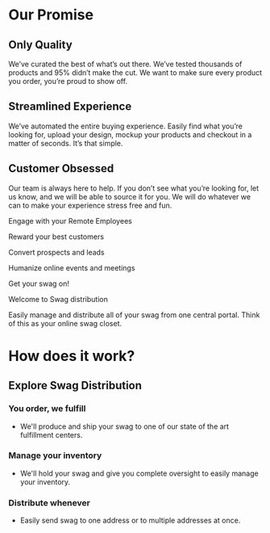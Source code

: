 # Our Promise

## Only Quality
We’ve curated the best of what’s out there. We’ve tested thousands of products and 95% didn’t make the cut. We want to make sure every product you order, you’re proud to show off.


## Streamlined Experience
We’ve automated the entire buying experience. Easily find what you’re looking for, upload your design, mockup your products and checkout in a matter of seconds. It’s that simple.


## Customer Obsessed
Our team is always here to help. If you don’t see what you’re looking for, let us know, and we will be able to source it for you. We will do whatever we can to make your experience stress free and fun.



Engage with your Remote Employees

Reward your best customers

Convert prospects and leads

Humanize online events and meetings



Get your swag on!

Welcome to Swag distribution

Easily manage and distribute all of your swag from one central portal. Think of this as your online swag closet.

# How does it work?

## Explore Swag Distribution

### You order, we fulfill
- We'll produce and ship your swag to one of our state of the art fulfillment centers.

### Manage your inventory
- We'll hold your swag and give you complete oversight to easily manage your inventory.

### Distribute whenever
- Easily send swag to one address or to multiple addresses at once.